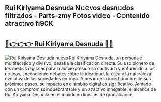 ## Rui Kiriyama Desnuda N𝚞𝚎vos desn𝚞dos filtr𝚊dos - Parts-zmy F𝚘tos vid𝚎o - C𝚘ntenido atr𝚊ctivo fi9CK

# <h2><a href="http://mbamds.tromn.icu/?c=Rui+Kiriyama+Desnuda">🔗👉👉👉 Rui Kiriyama Desnuda 🔗🔗</a></h2>

[![Rui Kiriyama Desnuda nuevo](https://i.imgur.com/pEAQMta.gif)](http://mbamds.tromn.icu/?c=Rui+Kiriyama+Desnuda)
Rui Kiriyama Desnuda, un personaje multifacético y divisivo, desafía la clasificación directa. Su uso pionero de los medios digitales para la autoexpresión ha cautivado y enfurecido a los críticos, encendiendo debates sobre la identidad, la ética y la naturaleza evolutiva de las sociedades en línea. A pesar de la incertidumbre de sus próximos pasos, su impacto en el ámbito digital es significativo. Armado con un compromiso inquebrantable y un atractivo innegable, el alcance de Rui Kiriyama Desnuda en el mundo en línea es de gran alcance.
